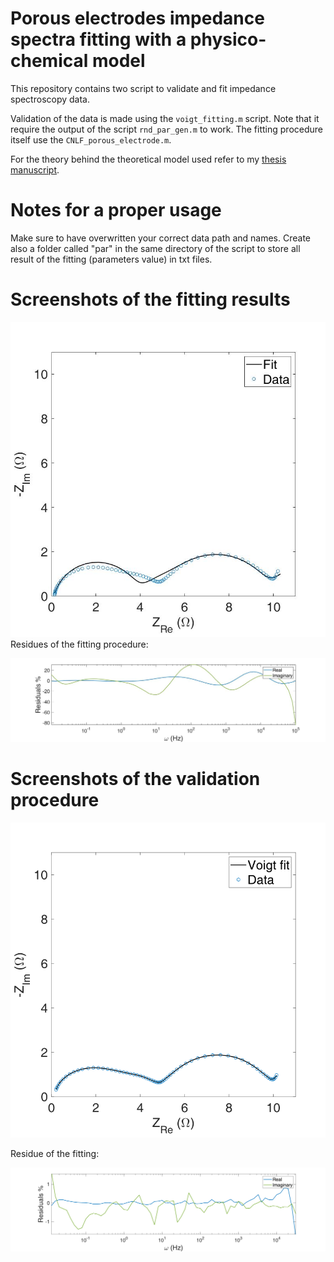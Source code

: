 # Porous electrodes impedance spectra fitting with a physico-chemical model

This repository contains two script to validate and fit impedance spectroscopy data.

Validation of the data is made using the `voigt_fitting.m` script. Note that it require the output of the script  `rnd_par_gen.m` to work. The fitting procedure itself use the  `CNLF_porous_electrode.m`.

For the theory behind the theoretical model used refer to my [thesis manuscript](./resources/scarpioni-federico-master-thesis.pdf).

# Notes for a proper usage

Make sure to have overwritten your correct data path and names. Create also a folder called "par" in the same directory of the script to store all result of the fitting (parameters value) in txt files.

# Screenshots of the fitting results
![30 fit](./resources/30_fit.jpg)
Residues of the fitting procedure:

![30 fit](./resources/30_fit_residues.jpg)

# Screenshots of the validation procedure

![Fig73](./resources/Fig73.png)

Residue of the fitting:

![Fig74](./resources/Fig74.png)
